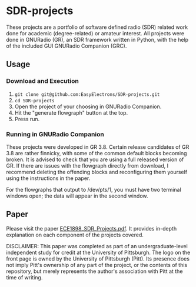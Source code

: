 # SDR-projects

These projects are a portfolio of software defined radio (SDR) related work done for academic (degree-related) or amateur interest.  All projects were done in GNURadio (GR), an SDR framework written in Python, with the help of the included GUI GNURadio Companion (GRC). 

## Usage

### Download and Execution

1. `git clone git@github.com:EasyElectrons/SDR-projects.git`
2. `cd SDR-projects`
3. Open the project of your choosing in GNURadio Companion.
4. Hit the "generate flowgraph" button at the top.
5. Press run.

### Running in GNURadio Companion

These projects were developed in GR 3.8.  Certain release candidates of GR 3.8 are rather finnicky, with some of the common default blocks becoming broken.  It is advised to check that you are using a full released version of GR.  If there are issues with the flowgraph directly from download, I recommend deleting the offending blocks and reconfiguring them yourself using the instructions in the paper.

For the flowgraphs that output to /dev/pts/1, you must have two terminal windows open; the data will appear in the second window.

## Paper

Please visit the paper [ECE1898_SDR_Projects.pdf](./ECE1898_SDR_Projects.pdf).  It provides in-depth explanation on each component of the projects covered.

DISCLAIMER: This paper was completed as part of an undergraduate-level independent study for credit at the University of Pittsburgh.  The logo on the front page is owned by the University of Pittsburgh (Pitt).  Its presence does not imply Pitt's ownership of any part of the project, or the contents of this repository, but merely represents the author's association with Pitt at the time of writing.